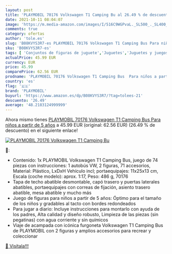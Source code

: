 ```yaml
---
layout: post
title: 'PLAYMOBIL 70176 Volkswagen T1 Camping Bu al 26.49 % de descuento'
date: 2021-10-11 08:04:07
image: 'https://m.media-amazon.com/images/I/516C9WGPvaL._SL500_._SL400_.jpg'
comments: true
category: ofertas
author: 'tole.es'
slug: 'B08KVYS3R7-es PLAYMOBIL 70176 Volkswagen T1 Camping Bus Para niños a...'
sku: 'B08KVYS3R7-es'
tags: [ 'Conjuntos de figuras de juguete','Juguetes','Juguetes y juegos','Muñecos y figuras','playmobil', ]
actualPrice: 45.99 EUR
currency: EUR
price: 45.99
comparePrice: 62.56 EUR
prodname: 'PLAYMOBIL 70176 Volkswagen T1 Camping Bus  Para niños a partir de 5 años'
country: 'es'
flag: '🇪🇸'
brand: 'PLAYMOBIL'
buyurl: 'https://www.amazon.es/dp/B08KVYS3R7/?tag=tolees-21'
descuento: '26.49'
average: '48.2183124999999'
---
```


Ahora mismo tienes [PLAYMOBIL 70176 Volkswagen T1 Camping Bus  Para niños a partir de 5 años](https://www.amazon.es/dp/B08KVYS3R7/?tag=tolees-21) a 45.99 EUR (original: 62.56 EUR) (26.49 %  de descuento) en el siguiente enlace!

[![PLAYMOBIL 70176 Volkswagen T1 Camping Bu](https://m.media-amazon.com/images/I/516C9WGPvaL._SL500_._SL400_.jpg)](https://www.amazon.es/dp/B08KVYS3R7/?tag=tolees-21)

🔎:

- Contenido: 1x PLAYMOBIL Volkswagen T1 Camping Bus, juego de 74 piezas con instrucciones: 1 autobús VW, 2 figuras, 71 accesorios, Material: Plástico, LxDxH Vehículo incl; portaequipajes: 11x25x13 cm, Escala (coche modelo): aprox. 1:17, Peso: 486 g, 70176
- Tapa de techo abatible desmontable, capó trasero y puertas laterales abatibles, portaequipajes con correas de fijación, asiento trasero abatible, mesa abatible y mucho más
- Juego de figuras para niños a partir de 5 años: Óptimo para el tamaño de los niños y gradables al tacto con bordes redondeados
- Para jugar a diario: Incluye instrucciones para montarlo con ayuda de los padres, Alta calidad y diseño robusto, Limpieza de las piezas (sin pegatinas) con agua corriente y sin químicos
- Viaje de acampada con icónica furgoneta Volkswagen T1 Camping Bus de PLAYMOBIL con 2 figuras y amplios accesorios para recrear y coleccionar

[🛒 Visítala!!!](https://www.amazon.es/dp/B08KVYS3R7/?tag=tolees-21)
